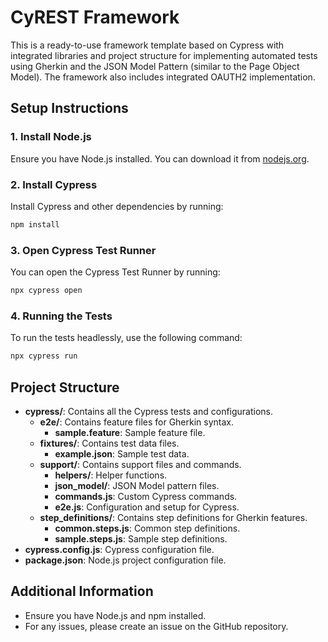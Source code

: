 # CyREST Framework

This is a ready-to-use framework template based on Cypress with integrated libraries and project structure for implementing automated tests using Gherkin and the JSON Model Pattern (similar to the Page Object Model). The framework also includes integrated OAUTH2 implementation.

## Setup Instructions

### 1. Install Node.js

Ensure you have Node.js installed. You can download it from [nodejs.org](https://nodejs.org/).

### 2. Install Cypress

Install Cypress and other dependencies by running:

```bash
npm install
```

### 3. Open Cypress Test Runner

You can open the Cypress Test Runner by running:

```bash
npx cypress open
```

### 4. Running the Tests

To run the tests headlessly, use the following command:

```bash
npx cypress run
```

## Project Structure

- **cypress/**: Contains all the Cypress tests and configurations.
  - **e2e/**: Contains feature files for Gherkin syntax.
    - **sample.feature**: Sample feature file.
  - **fixtures/**: Contains test data files.
    - **example.json**: Sample test data.
  - **support/**: Contains support files and commands.
    - **helpers/**: Helper functions.
    - **json_model/**: JSON Model pattern files.
    - **commands.js**: Custom Cypress commands.
    - **e2e.js**: Configuration and setup for Cypress.
  - **step_definitions/**: Contains step definitions for Gherkin features.
    - **common.steps.js**: Common step definitions.
    - **sample.steps.js**: Sample step definitions.
- **cypress.config.js**: Cypress configuration file.
- **package.json**: Node.js project configuration file.

## Additional Information

- Ensure you have Node.js and npm installed.
- For any issues, please create an issue on the GitHub repository.
